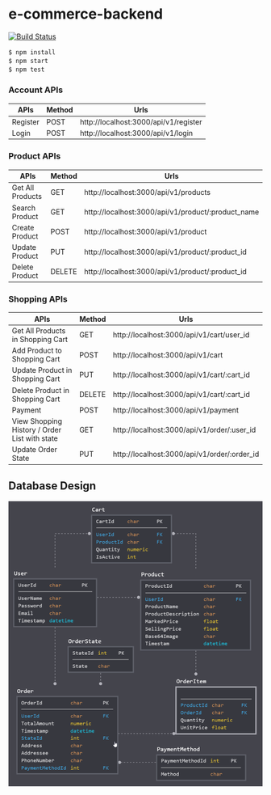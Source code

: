 # e-commerce-backend
[![Build Status](https://travis-ci.com/chiksumwong/e-commerce-backend.svg?token=zvXMXvZ8HnB2PtvDsBvS&branch=master)](https://travis-ci.com/chiksumwong/e-commerce-backend)

```sh
$ npm install
$ npm start
$ npm test
```

### Account APIs
| APIs     | Method | Urls                                  |
| -------- | ------ | ------------------------------------- |
| Register | POST   | http://localhost:3000/api/v1/register |
| Login    | POST   | http://localhost:3000/api/v1/login    |

### Product APIs
| APIs             | Method | Urls                                               |
| ---------------- | ------ | -------------------------------------------------- |
| Get All Products | GET    | http://localhost:3000/api/v1/products              |
| Search Product   | GET    | http://localhost:3000/api/v1/product/:product_name |
| Create Product   | POST   | http://localhost:3000/api/v1/product               |
| Update Product   | PUT    | http://localhost:3000/api/v1/product/:product_id   |
| Delete Product   | DELETE | http://localhost:3000/api/v1/product/:product_id   |

### Shopping APIs
| APIs                                          | Method | Urls                                         |
| --------------------------------------------- | ------ | -------------------------------------------- |
| Get All Products in Shopping Cart             | GET    | http://localhost:3000/api/v1/cart/user_id    |
| Add Product to Shopping Cart                  | POST   | http://localhost:3000/api/v1/cart            |
| Update Product in Shopping Cart               | PUT    | http://localhost:3000/api/v1/cart/:cart_id   |
| Delete Product in Shopping Cart               | DELETE | http://localhost:3000/api/v1/cart/:cart_id   |
| Payment                                       | POST   | http://localhost:3000/api/v1/payment         |
| View Shopping History / Order List with state | GET    | http://localhost:3000/api/v1/order/:user_id  |
| Update Order State                            | PUT    | http://localhost:3000/api/v1/order/:order_id |

## Database Design
<p>
<kbd>
<img src='public/img/database.png' alt='database'>
</kbd>
</p>